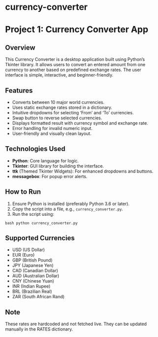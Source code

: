 # currency-converter
# Project 1: Currency Converter App

## Overview

This Currency Converter is a desktop application built using Python’s Tkinter library. It allows users to convert an entered amount from one currency to another based on predefined exchange rates. The user interface is simple, interactive, and beginner-friendly.

## Features

- Converts between 10 major world currencies.
- Uses static exchange rates stored in a dictionary.
- Intuitive dropdowns for selecting ‘From’ and ‘To’ currencies.
- Swap button to reverse selected currencies.
- Displays formatted result with currency symbol and exchange rate.
- Error handling for invalid numeric input.
- User-friendly and visually clean layout.

## Technologies Used

- **Python**: Core language for logic.
- **Tkinter**: GUI library for building the interface.
- **ttk** (Themed Tkinter Widgets): For enhanced dropdowns and buttons.
- **messagebox**: For popup error alerts.

## How to Run

1. Ensure Python is installed (preferably Python 3.6 or later).
2. Copy the script into a file, e.g., `currency_converter.py`.
3. Run the script using:

```bash python currency_converter.py ```

## Supported Currencies

- USD (US Dollar)
- EUR (Euro)
- GBP (British Pound)
- JPY (Japanese Yen)
- CAD (Canadian Dollar)
- AUD (Australian Dollar)
- CNY (Chinese Yuan)
- INR (Indian Rupee)
- BRL (Brazilian Real)
- ZAR (South African Rand)

## Note

These rates are hardcoded and not fetched live. They can be updated manually in the RATES dictionary.
